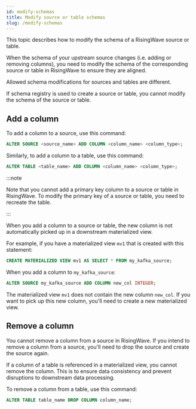 ```yaml
---
id: modify-schemas
title: Modify source or table schemas
slug: /modify-schemas
---
```

This topic describes how to modify the schema of a RisingWave source or table.

When the schema of your upstream source changes (i.e. adding or removing columns), you need to modify the schema of the corresponding source or table in RisingWave to ensure they are aligned.

Allowed schema modifications for sources and tables are different.

If schema registry is used to create a source or table, you cannot modify the schema of the source or table.

## Add a column

To add a column to a source, use this command:

```sql
ALTER SOURCE <source_name> ADD COLUMN <column_name> <column_type>;
```

Similarly, to add a column to a table, use this command:

```sql
ALTER TABLE <table_name> ADD COLUMN <column_name> <column_type>;
```

:::note

Note that you cannot add a primary key column to a source or table in RisingWave. To modify the primary key of a source or table, you need to recreate the table.

:::

When you add a column to a source or table, the new column is not automatically picked up in a downstream materialized view.

For example, if you have a materialized view `mv1` that is created with this statement:

```sql
CREATE MATERIALIZED VIEW mv1 AS SELECT * FROM my_kafka_source;
```

When you add a column to `my_kafka_source`:

```sql
ALTER SOURCE my_kafka_source ADD COLUMN new_col INTEGER;
```

The materialized view `mv1` does not contain the new column `new_col`. If you want to pick up this new column, you'll need to create a new materialized view.

## Remove a column

You cannot remove a column from a source in RisingWave. If you intend to remove a column from a source, you'll need to drop the source and create the source again.

If a column of a table is referenced in a materialized view, you cannot remove the column. This is to ensure data consistency and prevent disruptions to downstream data processing.

To remove a column from a table, use this command:

```sql
ALTER TABLE table_name DROP COLUMN column_name;
```
